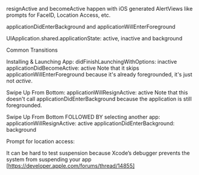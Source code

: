 
resignActive and becomeActive happen with iOS generated AlertViews like prompts for FaceID, Location Access, etc.

applicationDidEnterBackground and applicationWillEnterForeground 


UIApplication.shared.applicationState:
active, inactive and background


Common Transitions

Installing & Launching App:
didFinishLaunchingWithOptions: inactive
applicationDidBecomeActive: active
Note that it skips applicationWillEnterForeground because it's already foregrounded, it's just not *active*.

Swipe Up From Bottom:
applicationWillResignActive: active
Note that this doesn't call applicationDidEnterBackground because the application is still foregrounded. 

Swipe Up From Bottom FOLLOWED BY selecting another app:
applicationWillResignActive: active
applicationDidEnterBackground: background


Prompt for location access:

It can be hard to test suspension because Xcode’s debugger prevents the system from suspending your app [https://developer.apple.com/forums/thread/14855]

